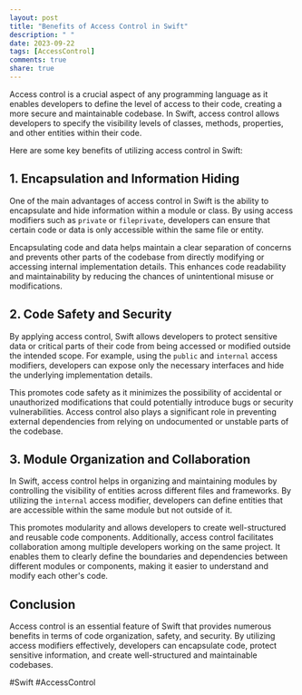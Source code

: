 ```yaml
---
layout: post
title: "Benefits of Access Control in Swift"
description: " "
date: 2023-09-22
tags: [AccessControl]
comments: true
share: true
---
```


Access control is a crucial aspect of any programming language as it enables developers to define the level of access to their code, creating a more secure and maintainable codebase. In Swift, access control allows developers to specify the visibility levels of classes, methods, properties, and other entities within their code.

Here are some key benefits of utilizing access control in Swift:

## 1. Encapsulation and Information Hiding

One of the main advantages of access control in Swift is the ability to encapsulate and hide information within a module or class. By using access modifiers such as `private` or `fileprivate`, developers can ensure that certain code or data is only accessible within the same file or entity.

Encapsulating code and data helps maintain a clear separation of concerns and prevents other parts of the codebase from directly modifying or accessing internal implementation details. This enhances code readability and maintainability by reducing the chances of unintentional misuse or modifications.

## 2. Code Safety and Security

By applying access control, Swift allows developers to protect sensitive data or critical parts of their code from being accessed or modified outside the intended scope. For example, using the `public` and `internal` access modifiers, developers can expose only the necessary interfaces and hide the underlying implementation details.

This promotes code safety as it minimizes the possibility of accidental or unauthorized modifications that could potentially introduce bugs or security vulnerabilities. Access control also plays a significant role in preventing external dependencies from relying on undocumented or unstable parts of the codebase.

## 3. Module Organization and Collaboration

In Swift, access control helps in organizing and maintaining modules by controlling the visibility of entities across different files and frameworks. By utilizing the `internal` access modifier, developers can define entities that are accessible within the same module but not outside of it.

This promotes modularity and allows developers to create well-structured and reusable code components. Additionally, access control facilitates collaboration among multiple developers working on the same project. It enables them to clearly define the boundaries and dependencies between different modules or components, making it easier to understand and modify each other's code.

## Conclusion

Access control is an essential feature of Swift that provides numerous benefits in terms of code organization, safety, and security. By utilizing access modifiers effectively, developers can encapsulate code, protect sensitive information, and create well-structured and maintainable codebases.

#Swift #AccessControl